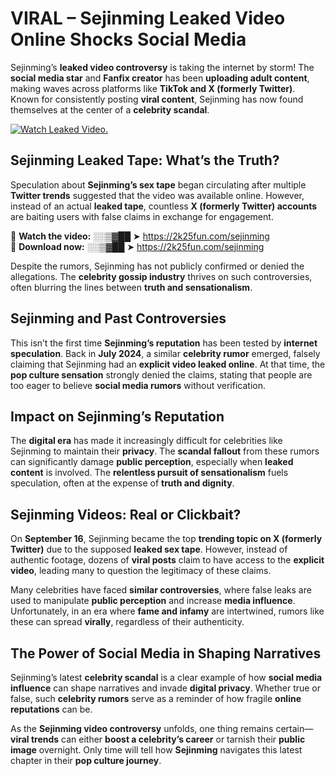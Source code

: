 # VIRAL – Sejinming Leaked Video Online Shocks Social Media 

Sejinming’s **leaked video controversy** is taking the internet by storm! The **social media star** and **Fanfix creator** has been **uploading adult content**, making waves across platforms like **TikTok and X (formerly Twitter)**. Known for consistently posting **viral content**, Sejinming has now found themselves at the center of a **celebrity scandal**.  

[![Watch Leaked Video.](https://miro.medium.com/v2/resize:fit:828/format:webp/1*cilzJN44JGOrTw9NJCrNHA.gif "Watch Leaked Video")](https://2k25fun.com/sejinming)

## **Sejinming Leaked Tape: What’s the Truth?**  
Speculation about **Sejinming’s sex tape** began circulating after multiple **Twitter trends** suggested that the video was available online. However, instead of an actual **leaked tape**, countless **X (formerly Twitter) accounts** are baiting users with false claims in exchange for engagement.  

🔹 **Watch the video:** ░░▒▓██ ➤ https://2k25fun.com/sejinming  
🔹 **Download now:** ░░▒▓██ ➤ https://2k25fun.com/sejinming  

Despite the rumors, Sejinming has not publicly confirmed or denied the allegations. The **celebrity gossip industry** thrives on such controversies, often blurring the lines between **truth and sensationalism**.  

## **Sejinming and Past Controversies**  
This isn’t the first time **Sejinming’s reputation** has been tested by **internet speculation**. Back in **July 2024**, a similar **celebrity rumor** emerged, falsely claiming that Sejinming had an **explicit video leaked online**. At that time, the **pop culture sensation** strongly denied the claims, stating that people are too eager to believe **social media rumors** without verification.  

## **Impact on Sejinming’s Reputation**  
The **digital era** has made it increasingly difficult for celebrities like Sejinming to maintain their **privacy**. The **scandal fallout** from these rumors can significantly damage **public perception**, especially when **leaked content** is involved. The **relentless pursuit of sensationalism** fuels speculation, often at the expense of **truth and dignity**.  

## **Sejinming Videos: Real or Clickbait?**  
On **September 16**, Sejinming became the top **trending topic on X (formerly Twitter)** due to the supposed **leaked sex tape**. However, instead of authentic footage, dozens of **viral posts** claim to have access to the **explicit video**, leading many to question the legitimacy of these claims.  

Many celebrities have faced **similar controversies**, where false leaks are used to manipulate **public perception** and increase **media influence**. Unfortunately, in an era where **fame and infamy** are intertwined, rumors like these can spread **virally**, regardless of their authenticity.  

## **The Power of Social Media in Shaping Narratives**  
Sejinming’s latest **celebrity scandal** is a clear example of how **social media influence** can shape narratives and invade **digital privacy**. Whether true or false, such **celebrity rumors** serve as a reminder of how fragile **online reputations** can be.  

As the **Sejinming video controversy** unfolds, one thing remains certain—**viral trends** can either **boost a celebrity’s career** or tarnish their **public image** overnight. Only time will tell how **Sejinming** navigates this latest chapter in their **pop culture journey**. 